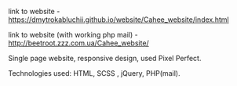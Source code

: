 link to website - https://dmytrokabluchii.github.io/website/Cahee_website/index.html

link to website (with working php mail) - http://beetroot.zzz.com.ua/Cahee_website/

Single page website, responsive design, used Pixel Perfect.

Technologies used: HTML, SCSS , jQuery, PHP(mail).
